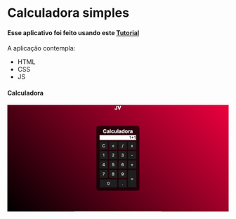 # Calculadora simples

#### Esse aplicativo foi feito usando este [Tutorial](https://www.youtube.com/watch?v=42TShjXR0m0)

A aplicação contempla:
- HTML
- CSS
- JS
#### Calculadora
![alt text](https://raw.githubusercontent.com/jvallmeiida/Calculadora/main/Screen%20Shot%202021-10-03%20at%2000.12.52.png)

